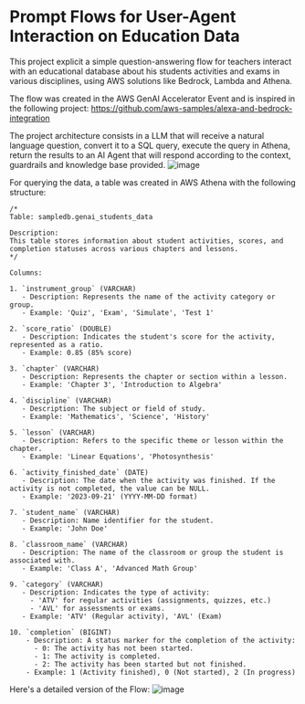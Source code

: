 # Prompt Flows for User-Agent Interaction on Education Data
This project explicit a simple question-answering flow for teachers interact with an educational database about his students activities and exams in various disciplines, using AWS solutions like Bedrock, Lambda and Athena.

The flow was created in the AWS GenAI Accelerator Event and is inspired in the following project: https://github.com/aws-samples/alexa-and-bedrock-integration

The project architecture consists in a LLM that will receive a natural language question, convert it to a SQL query, execute the query in Athena, return the results to an AI Agent that will respond according to the context, guardrails and knowledge base provided.
![image](https://github.com/user-attachments/assets/c22aa887-3b1d-4443-b781-d1069ce7355b)

For querying the data, a table was created in AWS Athena with the following structure:

```
/*
Table: sampledb.genai_students_data

Description:
This table stores information about student activities, scores, and completion statuses across various chapters and lessons.
*/

Columns:

1. `instrument_group` (VARCHAR)
   - Description: Represents the name of the activity category or group.
   - Example: 'Quiz', 'Exam', 'Simulate', 'Test 1'

2. `score_ratio` (DOUBLE)
   - Description: Indicates the student's score for the activity, represented as a ratio.
   - Example: 0.85 (85% score)

3. `chapter` (VARCHAR)
   - Description: Represents the chapter or section within a lesson.
   - Example: 'Chapter 3', 'Introduction to Algebra'

4. `discipline` (VARCHAR)
   - Description: The subject or field of study.
   - Example: 'Mathematics', 'Science', 'History'

5. `lesson` (VARCHAR)
   - Description: Refers to the specific theme or lesson within the chapter.
   - Example: 'Linear Equations', 'Photosynthesis'

6. `activity_finished_date` (DATE)
   - Description: The date when the activity was finished. If the activity is not completed, the value can be NULL.
   - Example: '2023-09-21' (YYYY-MM-DD format)

7. `student_name` (VARCHAR)
   - Description: Name identifier for the student.
   - Example: 'John Doe'

8. `classroom_name` (VARCHAR)
   - Description: The name of the classroom or group the student is associated with.
   - Example: 'Class A', 'Advanced Math Group'

9. `category` (VARCHAR)
   - Description: Indicates the type of activity:
     - 'ATV' for regular activities (assignments, quizzes, etc.)
     - 'AVL' for assessments or exams.
   - Example: 'ATV' (Regular activity), 'AVL' (Exam)

10. `completion` (BIGINT)
    - Description: A status marker for the completion of the activity:
      - 0: The activity has not been started.
      - 1: The activity is completed.
      - 2: The activity has been started but not finished.
    - Example: 1 (Activity finished), 0 (Not started), 2 (In progress)
```

Here's a detailed version of the Flow:
![image](https://github.com/user-attachments/assets/121ab1e2-b2ec-408a-b017-a07c15ebf52f)
